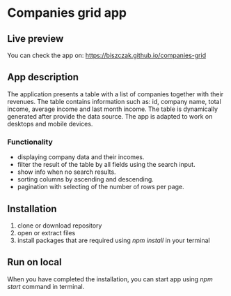 # Companies grid app

## Live preview

You can check the app on: https://biszczak.github.io/companies-grid

## App description

The application presents a table with a list of companies together with their revenues. The table contains information such as: id, company name, total income, average income and last month income. The table is dynamically generated after provide the data source. The app is adapted to work on desktops and mobile devices.

### Functionality

* displaying company data and their incomes.
* filter the result of the table by all fields using the search input.
* show info when no search results.
* sorting columns by ascending and descending.
* pagination with selecting of the number of rows per page.

## Installation

1. clone or download repository
2. open or extract files
3. install packages that are required using *npm install* in your terminal

## Run on local 

When you have completed the installation, you can start app using *npm start* command in terminal.
